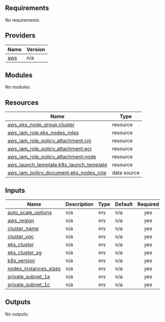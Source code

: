 <!-- BEGIN_TF_DOCS -->
## Requirements

No requirements.

## Providers

| Name | Version |
|------|---------|
| <a name="provider_aws"></a> [aws](#provider\_aws) | n/a |

## Modules

No modules.

## Resources

| Name | Type |
|------|------|
| [aws_eks_node_group.cluster](https://registry.terraform.io/providers/hashicorp/aws/latest/docs/resources/eks_node_group) | resource |
| [aws_iam_role.eks_nodes_roles](https://registry.terraform.io/providers/hashicorp/aws/latest/docs/resources/iam_role) | resource |
| [aws_iam_role_policy_attachment.cni](https://registry.terraform.io/providers/hashicorp/aws/latest/docs/resources/iam_role_policy_attachment) | resource |
| [aws_iam_role_policy_attachment.ecr](https://registry.terraform.io/providers/hashicorp/aws/latest/docs/resources/iam_role_policy_attachment) | resource |
| [aws_iam_role_policy_attachment.node](https://registry.terraform.io/providers/hashicorp/aws/latest/docs/resources/iam_role_policy_attachment) | resource |
| [aws_launch_template.k8s_launch_template](https://registry.terraform.io/providers/hashicorp/aws/latest/docs/resources/launch_template) | resource |
| [aws_iam_policy_document.eks_nodes_role](https://registry.terraform.io/providers/hashicorp/aws/latest/docs/data-sources/iam_policy_document) | data source |

## Inputs

| Name | Description | Type | Default | Required |
|------|-------------|------|---------|:--------:|
| <a name="input_auto_scale_options"></a> [auto\_scale\_options](#input\_auto\_scale\_options) | n/a | `any` | n/a | yes |
| <a name="input_aws_region"></a> [aws\_region](#input\_aws\_region) | n/a | `any` | n/a | yes |
| <a name="input_cluster_name"></a> [cluster\_name](#input\_cluster\_name) | n/a | `any` | n/a | yes |
| <a name="input_cluster_vpc"></a> [cluster\_vpc](#input\_cluster\_vpc) | n/a | `any` | n/a | yes |
| <a name="input_eks_cluster"></a> [eks\_cluster](#input\_eks\_cluster) | n/a | `any` | n/a | yes |
| <a name="input_eks_cluster_sg"></a> [eks\_cluster\_sg](#input\_eks\_cluster\_sg) | n/a | `any` | n/a | yes |
| <a name="input_k8s_version"></a> [k8s\_version](#input\_k8s\_version) | n/a | `any` | n/a | yes |
| <a name="input_nodes_instances_sizes"></a> [nodes\_instances\_sizes](#input\_nodes\_instances\_sizes) | n/a | `any` | n/a | yes |
| <a name="input_private_subnet_1a"></a> [private\_subnet\_1a](#input\_private\_subnet\_1a) | n/a | `any` | n/a | yes |
| <a name="input_private_subnet_1c"></a> [private\_subnet\_1c](#input\_private\_subnet\_1c) | n/a | `any` | n/a | yes |

## Outputs

No outputs.
<!-- END_TF_DOCS -->